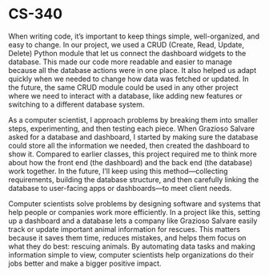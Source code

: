 # CS-340

When writing code, it’s important to keep things simple, well-organized, and easy to change. In our project, we used a CRUD (Create, Read, Update, Delete) Python module that let us connect the dashboard widgets to the database. This made our code more readable and easier to manage because all the database actions were in one place. It also helped us adapt quickly when we needed to change how data was fetched or updated. In the future, the same CRUD module could be used in any other project where we need to interact with a database, like adding new features or switching to a different database system.

As a computer scientist, I approach problems by breaking them into smaller steps, experimenting, and then testing each piece. When Grazioso Salvare asked for a database and dashboard, I started by making sure the database could store all the information we needed, then created the dashboard to show it. Compared to earlier classes, this project required me to think more about how the front end (the dashboard) and the back end (the database) work together. In the future, I’ll keep using this method—collecting requirements, building the database structure, and then carefully linking the database to user-facing apps or dashboards—to meet client needs.

Computer scientists solve problems by designing software and systems that help people or companies work more efficiently. In a project like this, setting up a dashboard and a database lets a company like Grazioso Salvare easily track or update important animal information for rescues. This matters because it saves them time, reduces mistakes, and helps them focus on what they do best: rescuing animals. By automating data tasks and making information simple to view, computer scientists help organizations do their jobs better and make a bigger positive impact.







